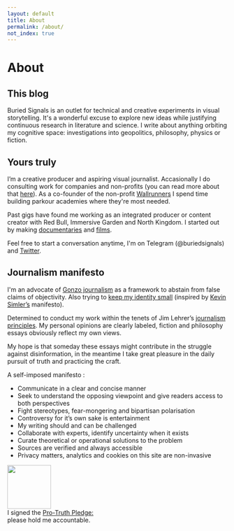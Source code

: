 ```yaml
---
layout: default
title: About
permalink: /about/
not_index: true
---
```


<div id="d3-header">
   <script type="text/javascript">
   const bounds = document.getElementById("d3-header");
   var svg = d3.select(bounds).append('svg');
   var width = bounds.getBoundingClientRect().width;
   var height = 250;

    svg.attr('width', width);
    svg.attr('height', height);

    var angles = d3.range(0, 2 * Math.PI, Math.PI / 400);

    var path = svg.append("g")
        .attr("transform", "translate(" + width / 2 + "," + height / 2 + ")")
        .attr("fill", "none")
        .attr("stroke-width", 3)
        .attr("stroke-linejoin", "round")
      .selectAll("path")
      .data(["cyan", "blue", "magenta"])
      .enter().append("path")
        .attr("stroke", function(d) { return d; })
        .style("mix-blend-mode", "darken")
        .datum(function(d, i) {
          return d3.radialLine()
              .curve(d3.curveLinearClosed)
              .angle(function(a) { return a; })
              .radius(function(a) {
                var t = d3.now() / 1000;
                return width / 8 + Math.cos(a * 8 - i * 2 * Math.PI / 3 + t) * Math.pow((1 + Math.cos(a - t)) / 2, 3) * width / 50;
              });
        });

    d3.timer(function() {
      path.attr("d", function(d) {
        return d(angles);
      });
    });
   </script>
</div>

# About

## This blog
Buried Signals is an outlet for technical and creative experiments in visual storytelling. It's a wonderful excuse to explore new ideas while justifying continuous research in literature and science. I write about anything orbiting my cognitive space: investigations into geopolitics, philosophy, physics or fiction. 

## Yours truly
I’m a creative producer and aspiring visual journalist. Accasionally I do consulting work for companies and non-profits (you can read more about that [here](/consulting)). As a co-founder of the non-profit [Wallrunners](wallrunners.org) I spend time building parkour academies where they're most needed. 

Past gigs have found me working as an integrated producer or content creator with Red Bull, Immersive Garden and North Kingdom. I started out by making [documentaries](redbull.com/wallrunners) and [films](https://vimeo.com/145770250). 

Feel free to start a conversation anytime, I'm on Telegram (@buriedsignals) and [Twitter](twitter.com/buriedsignals).

## Journalism manifesto
I'm an advocate of [Gonzo journalism](en.wikipedia.org/wiki/Gonzo_journalism) as a framework to abstain from false claims of objectivity. 
Also trying to [keep my identity small](www.paulgraham.com/identity.html) (inspired by [Kevin Simler’s](meltingasphalt.com/about/) manifesto). 

Determined to conduct my work within the tenets of Jim Lehrer’s 
[journalism principles](www.pbs.org/newshour/politics/jim-lehrer-in-his-own-words). My personal opinions are clearly labeled, fiction and philosophy essays obviously reflect my own views.

My hope is that someday these essays might contribute in the struggle against disinformation, in the meantime I take great pleasure in the daily pursuit of truth and practicing the craft.

A self-imposed manifesto :
- Communicate in a clear and concise manner
- Seek to understand the opposing viewpoint and give readers access to both perspectives
- Fight stereotypes, fear-mongering and bipartisan polarisation
- Controversy for it’s own sake is entertainment
- My writing should and can be challenged
- Collaborate with experts, identify uncertainty when it exists
- Curate theoretical or operational solutions to the problem
- Sources are verified and always accessible
- Privacy matters, analytics and cookies on this site are non-invasive

<div class="pro-truth-logo">
    <a href="http://ProTruthPledge.org"><img style="width: 100px; height: 100px;" src="https://www.protruthpledge.org/hotlink-ok/ptpBacked.gif"></a><br>
    I signed the <a href="http://ProTruthPledge.org">Pro-Truth Pledge:</a><br>please hold me accountable.
</div>